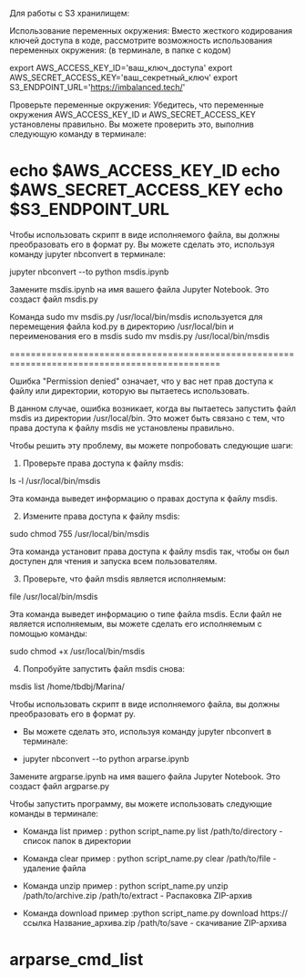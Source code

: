 Для работы с S3 хранилищем:

Использование переменных окружения: Вместо жесткого кодирования ключей доступа в коде, 
рассмотрите возможность использования переменных окружения:
(в терминале, в папке с кодом) 

export AWS_ACCESS_KEY_ID='ваш_ключ_доступа'
export AWS_SECRET_ACCESS_KEY='ваш_секретный_ключ'
export S3_ENDPOINT_URL='https://imbalanced.tech/'

Проверьте переменные окружения: Убедитесь, что переменные окружения AWS_ACCESS_KEY_ID и AWS_SECRET_ACCESS_KEY установлены правильно. Вы можете проверить это, выполнив следующую команду в терминале:

echo $AWS_ACCESS_KEY_ID
echo $AWS_SECRET_ACCESS_KEY
echo $S3_ENDPOINT_URL
===============================================================================================

Чтобы использовать скрипт в виде исполняемого файла, вы должны преобразовать его в формат py.
Вы можете сделать это, используя команду jupyter nbconvert в терминале:

jupyter nbconvert --to python msdis.ipynb

Замените msdis.ipynb на имя вашего файла Jupyter Notebook. Это создаст файл msdis.py


Команда sudo mv msdis.py /usr/local/bin/msdis используется для перемещения файла kod.py в директорию /usr/local/bin и переименования его в msdis
sudo mv msdis.py /usr/local/bin/msdis

==============================================================================================

Ошибка "Permission denied" означает, что у вас нет прав доступа к файлу или директории, которую вы пытаетесь использовать.

В данном случае, ошибка возникает, когда вы пытаетесь запустить файл msdis из директории /usr/local/bin.
Это может быть связано с тем, что права доступа к файлу msdis не установлены правильно.

Чтобы решить эту проблему, вы можете попробовать следующие шаги:

1. Проверьте права доступа к файлу msdis:

ls -l /usr/local/bin/msdis

Эта команда выведет информацию о правах доступа к файлу msdis.

2. Измените права доступа к файлу msdis:

sudo chmod 755 /usr/local/bin/msdis

Эта команда установит права доступа к файлу msdis так, чтобы он был доступен для чтения и запуска всем пользователям.

3. Проверьте, что файл msdis является исполняемым:

file /usr/local/bin/msdis

Эта команда выведет информацию о типе файла msdis. 
Если файл не является исполняемым, вы можете сделать его исполняемым с помощью команды:

sudo chmod +x /usr/local/bin/msdis

4. Попробуйте запустить файл msdis снова:

msdis list /home/tbdbj/Marina/






Чтобы использовать скрипт в виде исполняемого файла, вы должны преобразовать его в формат py.
+ Вы можете сделать это, используя команду jupyter nbconvert в терминале:

+ jupyter nbconvert --to python arparse.ipynb

Замените argparse.ipynb на имя вашего файла Jupyter Notebook. Это создаст файл argparse.py

Чтобы запустить программу, вы можете использовать следующие команды в терминале:

+ Команда list пример : python script_name.py list /path/to/directory - список папок в директории

+ Команда clear пример : python script_name.py clear /path/to/file - удаление файла


+ Команда unzip пример : python script_name.py unzip /path/to/archive.zip /path/to/extract - Распаковка ZIP-архив

+ Команда download пример :python script_name.py download https://ссылка Название_архива.zip /path/to/save - скачивание ZIP-архива
# arparse_cmd_list
